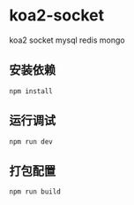 # koa2-socket
koa2 socket mysql redis mongo

## 安装依赖
```shell
npm install
```

## 运行调试
```shell
npm run dev
```

## 打包配置
```shell
npm run build
```
